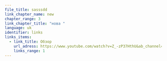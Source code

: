 ```yaml
---
file_title: sasssdd
link_chapter_name: new
chapter_range: 3
link_chapter_title: "нова "
language: uk
identifier: links
links_items:
  - link_title: Обзор
    url_adress: https://www.youtube.com/watch?v=Z_-zP37HthU&ab_channel=FCShakhtarDonetsk
    links_range: 1
---
```


